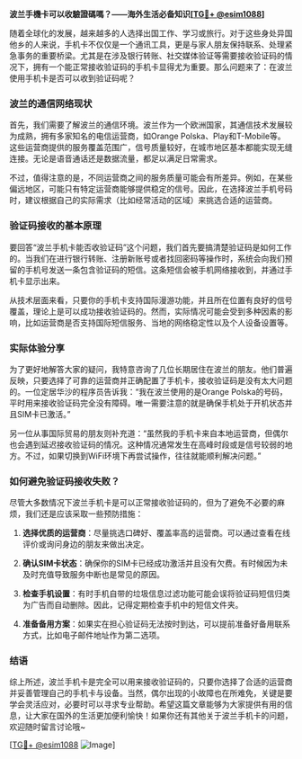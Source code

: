 **波兰手機卡可以收驗證碼嗎？——海外生活必备知识[[TG💪+ @esim1088](https://t.me/s/esim1088)]**

随着全球化的发展，越来越多的人选择出国工作、学习或旅行。对于这些身处异国他乡的人来说，手机卡不仅仅是一个通讯工具，更是与家人朋友保持联系、处理紧急事务的重要桥梁。尤其是在涉及银行转账、社交媒体验证等需要接收验证码的情况下，拥有一个能正常接收验证码的手机卡显得尤为重要。那么问题来了：在波兰使用手机卡是否可以收到验证码呢？

### 波兰的通信网络现状

首先，我们需要了解波兰的通信环境。波兰作为一个欧洲国家，其通信技术发展较为成熟，拥有多家知名的电信运营商，如Orange Polska、Play和T-Mobile等。这些运营商提供的服务覆盖范围广，信号质量较好，在城市地区基本都能实现无缝连接。无论是语音通话还是数据流量，都足以满足日常需求。

不过，值得注意的是，不同运营商之间的服务质量可能会有所差异。例如，在某些偏远地区，可能只有特定运营商能够提供稳定的信号。因此，在选择波兰手机号码时，建议根据自己的实际需求（比如经常活动的区域）来挑选合适的运营商。

### 验证码接收的基本原理

要回答“波兰手机卡能否收验证码”这个问题，我们首先要搞清楚验证码是如何工作的。当我们在进行银行转账、注册新账号或者找回密码等操作时，系统会向我们预留的手机号发送一条包含验证码的短信。这条短信会被手机网络接收到，并通过手机卡显示出来。

从技术层面来看，只要你的手机卡支持国际漫游功能，并且所在位置有良好的信号覆盖，理论上是可以成功接收验证码的。然而，实际情况可能会受到多种因素的影响，比如运营商是否支持国际短信服务、当地的网络稳定性以及个人设备设置等。

### 实际体验分享

为了更好地解答大家的疑问，我特意咨询了几位长期居住在波兰的朋友。他们普遍反映，只要选择了可靠的运营商并正确配置了手机卡，接收验证码是没有太大问题的。一位定居华沙的程序员告诉我：“我在波兰使用的是Orange Polska的号码，平时用来接收验证码完全没有障碍。唯一需要注意的就是确保手机处于开机状态并且SIM卡已激活。”

另一位从事国际贸易的朋友则补充道：“虽然我的手机卡来自本地运营商，但偶尔也会遇到延迟接收验证码的情况。这种情况通常发生在高峰时段或是信号较弱的地方。不过，如果切换到WiFi环境下再尝试操作，往往就能顺利解决问题。”

### 如何避免验证码接收失败？

尽管大多数情况下波兰手机卡是可以正常接收验证码的，但为了避免不必要的麻烦，我们还是应该采取一些预防措施：

1. **选择优质的运营商**：尽量挑选口碑好、覆盖率高的运营商。可以通过查看在线评价或询问身边的朋友来做出决定。
   
2. **确认SIM卡状态**：确保你的SIM卡已经成功激活并且没有欠费。有时候因为未及时充值导致服务中断也是常见的原因。

3. **检查手机设置**：有时手机自带的垃圾信息过滤功能可能会误将验证码短信归类为广告而自动删除。因此，记得定期检查手机中的短信文件夹。

4. **准备备用方案**：如果实在担心验证码无法按时到达，可以提前准备好备用联系方式，比如电子邮件地址作为第二选项。

### 结语

综上所述，波兰手机卡是完全可以用来接收验证码的，只要你选择了合适的运营商并妥善管理自己的手机卡与设备。当然，偶尔出现的小故障也在所难免，关键是要学会灵活应对，必要时可以寻求专业帮助。希望这篇文章能够为大家提供有用的信息，让大家在国外的生活更加便利愉快！如果你还有其他关于波兰手机卡的问题，欢迎随时留言讨论哦~

[[TG💪+ @esim1088](https://t.me/s/esim1088) ![Image](https://i.postimg.cc/4NQfJmqS/Snipaste-2025-05-13-00-14-12.png)]
